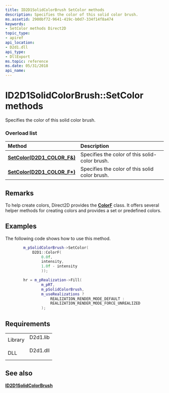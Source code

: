 ```yaml
---
title: ID2D1SolidColorBrush SetColor methods
description: Specifies the color of this solid color brush.
ms.assetid: 2900bf72-9641-419c-b0d7-334f14f8a474
keywords:
- SetColor methods Direct2D
topic_type:
- apiref
api_location:
- D2d1.dll
api_type:
- DllExport
ms.topic: reference
ms.date: 05/31/2018
api_name: 
---
```


# ID2D1SolidColorBrush::SetColor methods

Specifies the color of this solid color brush.

### Overload list



| Method                                                                          | Description                                                |
|:--------------------------------------------------------------------------------|:-----------------------------------------------------------|
| [**SetColor(D2D1\_COLOR\_F&)**](https://msdn.microsoft.com/library/Dd372215(v=VS.85).aspx)  | Specifies the color of this solid-color brush. <br/> |
| [**SetColor(D2D1\_COLOR\_F\*)**](https://msdn.microsoft.com/library/Dd372211(v=VS.85).aspx) | Specifies the color of this solid color brush. <br/> |



## Remarks

To help create colors, Direct2D provides the [**ColorF**](https://msdn.microsoft.com/library/Dd370907(v=VS.85).aspx) class. It offers several helper methods for creating colors and provides a set or predefined colors.

## Examples

The following code shows how to use this method.


```C++
        m_pSolidColorBrush->SetColor(
            D2D1::ColorF(
                0.0f,
                intensity,
                1.0f - intensity
                ));

        hr = m_pRealization->Fill(
                m_pRT,
                m_pSolidColorBrush,
                m_useRealizations ?
                    REALIZATION_RENDER_MODE_DEFAULT :
                    REALIZATION_RENDER_MODE_FORCE_UNREALIZED
                );
```



## Requirements



|                    |                                                                                     |
|--------------------|-------------------------------------------------------------------------------------|
| Library<br/> | <dl> <dt>D2d1.lib</dt> </dl> |
| DLL<br/>     | <dl> <dt>D2d1.dll</dt> </dl> |



## See also

<dl> <dt>

[**ID2D1SolidColorBrush**](https://msdn.microsoft.com/library/Dd372207(v=VS.85).aspx)
</dt> </dl>

 

 





